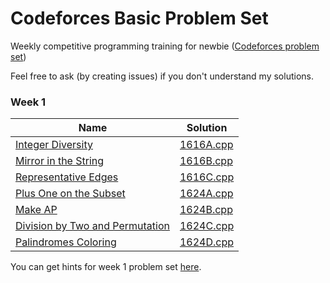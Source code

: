 # Codeforces Basic Problem Set
Weekly competitive programming training for newbie ([Codeforces problem set](https://codeforces.com/problemset))

Feel free to ask (by creating issues) if you don't understand my solutions.

### Week 1

| Name                                                                            | Solution                            |
| -----------------------------------------------------------------------------   | ----------------------------------- |
| [Integer Diversity](https://codeforces.com/contest/1616/problem/A)              | [1616A.cpp](./src/week_1/1616A.cpp) |
| [Mirror in the String](https://codeforces.com/contest/1616/problem/B)           | [1616B.cpp](./src/week_1/1616B.cpp) |
| [Representative Edges](https://codeforces.com/contest/1616/problem/C)           | [1616C.cpp](./src/week_1/1616C.cpp) |
| [Plus One on the Subset](https://codeforces.com/contest/1624/problem/A)         | [1624A.cpp](./src/week_1/1624A.cpp) |
| [Make AP](https://codeforces.com/contest/1624/problem/B)                        | [1624B.cpp](./src/week_1/1624B.cpp) |
| [Division by Two and Permutation](https://codeforces.com/contest/1624/problem/C)| [1624C.cpp](./src/week_1/1624C.cpp) |
| [Palindromes Coloring](https://codeforces.com/contest/1624/problem/D)           | [1624D.cpp](./src/week_1/1624D.cpp) |

You can get hints for week 1 problem set [here](src/week_1/hint.md).